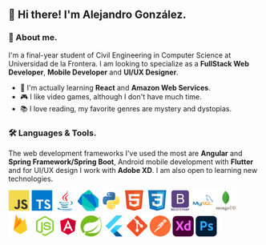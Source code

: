 ## 👋 Hi there! I'm Alejandro González. 

### 📖 About me.

I'm a final-year student of  Civil Engineering in Computer Science at Universidad de la Frontera. I am looking to specialize as a **FullStack Web Developer**, **Mobile Developer** and **UI/UX Designer**.

- 🌱 I'm actually learning **React** and **Amazon Web Services**.
- 🎮 I like video games, although I don't have much time.
- 📚 I love reading, my favorite genres are mystery and dystopias.

### 🛠️ Languages & Tools.
The web development frameworks I've used the most are **Angular** and **Spring Framework/Spring Boot**, Android mobile development with **Flutter** and for UI/UX design I work with **Adobe XD**. I am also open to learning new technologies.

<p align="left"> 
<img alt="javascript" width="42px" src="https://raw.githubusercontent.com/agonzalezlevio/agonzalezlevio/0156ee0e25a365827672faa3c290da04cd60d670/assets/images/languages_tools/javascript.svg"/>
<img alt="typescript" width="42px" src="https://raw.githubusercontent.com/agonzalezlevio/agonzalezlevio/0156ee0e25a365827672faa3c290da04cd60d670/assets/images/languages_tools/typescript.svg"/>
<img alt="java" width="42px" src="https://raw.githubusercontent.com/agonzalezlevio/agonzalezlevio/0156ee0e25a365827672faa3c290da04cd60d670/assets/images/languages_tools/java.svg"/>
<img alt="dart" width="42px" src="https://raw.githubusercontent.com/agonzalezlevio/agonzalezlevio/0156ee0e25a365827672faa3c290da04cd60d670/assets/images/languages_tools/dart.svg"/>
<img alt="python" width="42px" src="https://raw.githubusercontent.com/agonzalezlevio/agonzalezlevio/0156ee0e25a365827672faa3c290da04cd60d670/assets/images/languages_tools/python.svg"/>
<img alt="HTML 5" width="42px" src="https://raw.githubusercontent.com/agonzalezlevio/agonzalezlevio/0156ee0e25a365827672faa3c290da04cd60d670/assets/images/languages_tools/html5.svg"/>
<img alt="CSS" width="42px" src="https://raw.githubusercontent.com/agonzalezlevio/agonzalezlevio/0156ee0e25a365827672faa3c290da04cd60d670/assets/images/languages_tools/css3.svg"/>
<img alt="Bootstrap" width="42px" src="https://raw.githubusercontent.com/agonzalezlevio/agonzalezlevio/6a49da8aaad6bdecf48d3eefc9167dff944f4f25/assets/images/languages_tools/bootstrap.svg"/>
<img alt="MySQL" width="42px" src="https://raw.githubusercontent.com/agonzalezlevio/agonzalezlevio/0156ee0e25a365827672faa3c290da04cd60d670/assets/images/languages_tools/mysql.svg"/>
<img alt="MongoDB" width="42px" src="https://raw.githubusercontent.com/agonzalezlevio/agonzalezlevio/0156ee0e25a365827672faa3c290da04cd60d670/assets/images/languages_tools/mongodb.svg"/>
<img alt="Firebase" width="48px" src="https://raw.githubusercontent.com/agonzalezlevio/agonzalezlevio/0156ee0e25a365827672faa3c290da04cd60d670/assets/images/languages_tools/firebase.svg"/>
<img alt="NodeJS" width="42px" src="https://raw.githubusercontent.com/agonzalezlevio/agonzalezlevio/0156ee0e25a365827672faa3c290da04cd60d670/assets/images/languages_tools/nodejs.svg"/>
<img alt="Angular" width="42px" src="https://raw.githubusercontent.com/agonzalezlevio/agonzalezlevio/0156ee0e25a365827672faa3c290da04cd60d670/assets/images/languages_tools/angular.svg"/>
<img alt="Spring boot" width="42px" src="https://raw.githubusercontent.com/agonzalezlevio/agonzalezlevio/0156ee0e25a365827672faa3c290da04cd60d670/assets/images/languages_tools/spring.svg"/>
<img alt="Flutter" width="42px" src="https://raw.githubusercontent.com/agonzalezlevio/agonzalezlevio/0156ee0e25a365827672faa3c290da04cd60d670/assets/images/languages_tools/flutter.svg"/>
<img alt="Git" width="42px" src="https://raw.githubusercontent.com/agonzalezlevio/agonzalezlevio/0156ee0e25a365827672faa3c290da04cd60d670/assets/images/languages_tools/git.svg"/>
<img alt="Postman" width="42px" src="https://raw.githubusercontent.com/agonzalezlevio/agonzalezlevio/6a49da8aaad6bdecf48d3eefc9167dff944f4f25/assets/images/languages_tools/getpostman.svg"/>
<img alt="Adobe XD" width="42px" src="https://raw.githubusercontent.com/agonzalezlevio/agonzalezlevio/0156ee0e25a365827672faa3c290da04cd60d670/assets/images/languages_tools/adobexd.svg"/>
<img alt="Adobe Photoshop" width="42px" src="https://raw.githubusercontent.com/agonzalezlevio/agonzalezlevio/0156ee0e25a365827672faa3c290da04cd60d670/assets/images/languages_tools/adobephotoshop.svg"/>
</p>


